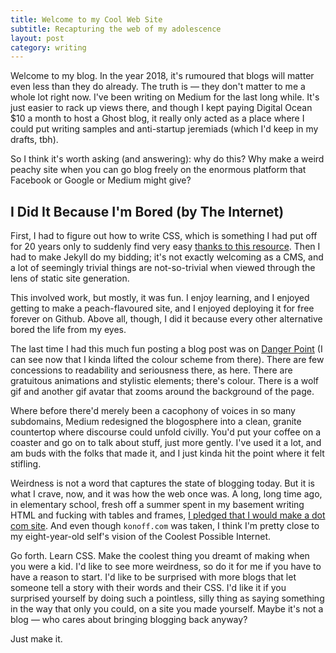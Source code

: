 ```yaml
---
title: Welcome to my Cool Web Site
subtitle: Recapturing the web of my adolescence
layout: post
category: writing
---
```


Welcome to my blog. In the year 2018, it's rumoured that blogs will matter even less than they do already. The truth is — they don't matter to me a whole lot right now. I've been writing on Medium for the last long while. It's just easier to rack up views there, and though I kept paying Digital Ocean $10 a month to host a Ghost blog, it really only acted as a place where I could put writing samples and anti-startup jeremiads (which I'd keep in my drafts, tbh).

So I think it's worth asking (and answering): why do this? Why make a weird peachy site when you can go blog freely on the enormous platform that Facebook or Google or Medium might give?

## I Did It Because I'm Bored (by The Internet)

First, I had to figure out how to write CSS, which is something I had put off for 20 years only to suddenly find very easy [thanks to this resource](http://marksheet.io/). Then I had to make Jekyll do my bidding; it's not exactly welcoming as a CMS, and a lot of seemingly trivial things are not-so-trivial when viewed through the lens of static site generation. 

This involved work, but mostly, it was fun. I enjoy learning, and I enjoyed getting to make a peach-flavoured site, and I enjoyed deploying it for free forever on Github. Above all, though, I did it because every other alternative bored the life from my eyes.

The last time I had this much fun posting a blog post was on [Danger Point](http://dangerpoint.net) (I can see now that I kinda lifted the colour scheme from there). There are few concessions to readability and seriousness there, as here. There are gratuitous animations and stylistic elements; there's colour. There is a wolf gif and another gif avatar that zooms around the background of the page. 

Where before there'd merely been a cacophony of voices in so many subdomains, Medium redesigned the blogosphere into a clean, granite countertop where discourse could unfold civilly. You'd put your coffee on a coaster and go on to talk about stuff, just more gently. I've used it a lot, and am buds with the folks that made it, and I just kinda hit the point where it felt stifling.

Weirdness is not a word that captures the state of blogging today. But it is what I crave, now, and it was how the web once was. A long, long time ago, in elementary school, fresh off a summer spent in my basement writing HTML and fucking with tables and frames, [I pledged that I would make a dot com site](https://twitter.com/andknf/status/937571312754573312). And even though `konoff.com` was taken, I think I'm pretty close to my eight-year-old self's vision of the Coolest Possible Internet.

Go forth. Learn CSS. Make the coolest thing you dreamt of making when you were a kid. I'd like to see more weirdness, so do it for me if you have to have a reason to start. I'd like to be surprised with more blogs that let someone tell a story with their words and their CSS. I'd like it if you surprised yourself by doing such a pointless, silly thing as saying something in the way that only you could, on a site you made yourself. Maybe it's not a blog — who cares about bringing blogging back anyway?

Just make it.
